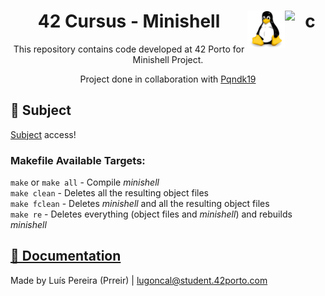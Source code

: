 <h1 align="center">42 Cursus - Minishell <img src="https://imgur.com/MbpYAc0.png" alt="c" align="right" width="65" height="65"/><img src="https://github.com/devicons/devicon/blob/master/icons/linux/linux-original.svg" alt="Linux" width="60" height="60" align="right"/></h1>
<p align="center">This repository contains code developed at 42 Porto for Minishell Project.</p>
<p align="center">Project done in collaboration with <a href="https://github.com/Pqndk19">Pqndk19</a></p>
<h2 align="left"> 📄 Subject </h2>
<a href="https://github.com/Prreir/MiniShell_42/blob/main/Extra/Subject.pdf" >Subject</a> access!

### Makefile Available Targets:
`make` or `make all` - Compile _minishell_   
`make clean` - Deletes all the resulting object files  
`make fclean` - Deletes _minishell_ and all the resulting object files  
`make re` - Deletes everything (object files and _minishell_) and rebuilds _minishell_

<h2 align="left"><a href="https://quirky-aftershave-16f.notion.site/eb791bf3fd1d4fb2b4b8874d26ec8479?v=ce979a4b4b2f4998b9bc4967eba957d8">🔗 Documentation</a></h2>

Made by Luís Pereira (Prreir) | lugoncal@student.42porto.com

